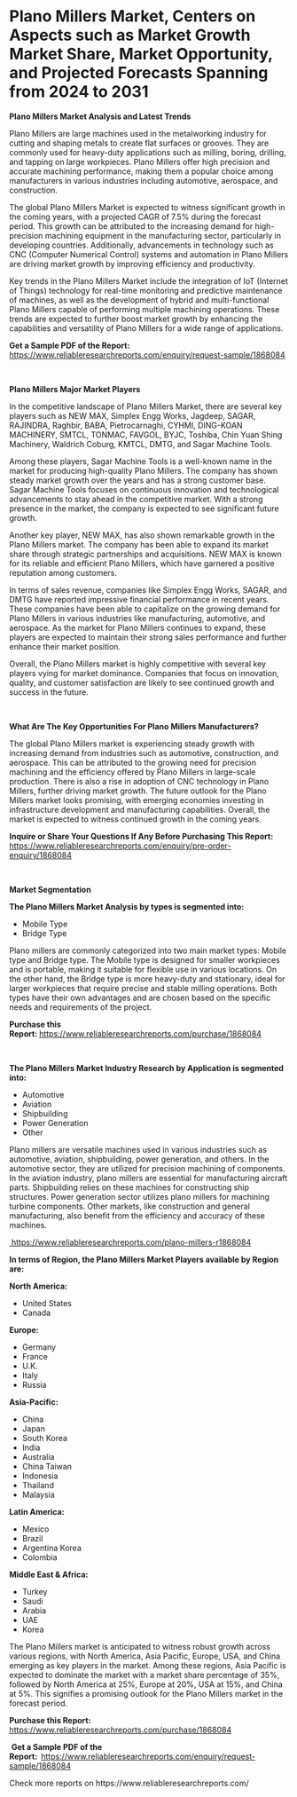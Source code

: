 <p><h1>Plano Millers Market, Centers on Aspects such as Market Growth Market Share, Market Opportunity, and Projected Forecasts Spanning from 2024 to 2031</h1></p><p><strong>Plano Millers Market Analysis and Latest Trends</strong></p>
<p><p>Plano Millers are large machines used in the metalworking industry for cutting and shaping metals to create flat surfaces or grooves. They are commonly used for heavy-duty applications such as milling, boring, drilling, and tapping on large workpieces. Plano Millers offer high precision and accurate machining performance, making them a popular choice among manufacturers in various industries including automotive, aerospace, and construction.</p><p>The global Plano Millers Market is expected to witness significant growth in the coming years, with a projected CAGR of 7.5% during the forecast period. This growth can be attributed to the increasing demand for high-precision machining equipment in the manufacturing sector, particularly in developing countries. Additionally, advancements in technology such as CNC (Computer Numerical Control) systems and automation in Plano Millers are driving market growth by improving efficiency and productivity.</p><p>Key trends in the Plano Millers Market include the integration of IoT (Internet of Things) technology for real-time monitoring and predictive maintenance of machines, as well as the development of hybrid and multi-functional Plano Millers capable of performing multiple machining operations. These trends are expected to further boost market growth by enhancing the capabilities and versatility of Plano Millers for a wide range of applications.</p></p>
<p><strong>Get a Sample PDF of the Report:&nbsp;</strong> <a href="https://www.reliableresearchreports.com/enquiry/request-sample/1868084">https://www.reliableresearchreports.com/enquiry/request-sample/1868084</a></p>
<p>&nbsp;</p>
<p><strong>Plano Millers Major Market Players</strong></p>
<p><p>In the competitive landscape of Plano Millers Market, there are several key players such as NEW MAX, Simplex Engg Works, Jagdeep, SAGAR, RAJINDRA, Raghbir, BABA, Pietrocarnaghi, CYHMI, DING-KOAN MACHINERY, SMTCL, TONMAC, FAVGOL, BYJC, Toshiba, Chin Yuan Shing Machinery, Waldrich Coburg, KMTCL, DMTG, and Sagar Machine Tools. </p><p>Among these players, Sagar Machine Tools is a well-known name in the market for producing high-quality Plano Millers. The company has shown steady market growth over the years and has a strong customer base. Sagar Machine Tools focuses on continuous innovation and technological advancements to stay ahead in the competitive market. With a strong presence in the market, the company is expected to see significant future growth.</p><p>Another key player, NEW MAX, has also shown remarkable growth in the Plano Millers market. The company has been able to expand its market share through strategic partnerships and acquisitions. NEW MAX is known for its reliable and efficient Plano Millers, which have garnered a positive reputation among customers.</p><p>In terms of sales revenue, companies like Simplex Engg Works, SAGAR, and DMTG have reported impressive financial performance in recent years. These companies have been able to capitalize on the growing demand for Plano Millers in various industries like manufacturing, automotive, and aerospace. As the market for Plano Millers continues to expand, these players are expected to maintain their strong sales performance and further enhance their market position. </p><p>Overall, the Plano Millers market is highly competitive with several key players vying for market dominance. Companies that focus on innovation, quality, and customer satisfaction are likely to see continued growth and success in the future.</p></p>
<p>&nbsp;</p>
<p><strong>What Are The Key Opportunities For Plano Millers Manufacturers?</strong></p>
<p><p>The global Plano Millers market is experiencing steady growth with increasing demand from industries such as automotive, construction, and aerospace. This can be attributed to the growing need for precision machining and the efficiency offered by Plano Millers in large-scale production. There is also a rise in adoption of CNC technology in Plano Millers, further driving market growth. The future outlook for the Plano Millers market looks promising, with emerging economies investing in infrastructure development and manufacturing capabilities. Overall, the market is expected to witness continued growth in the coming years.</p></p>
<p><strong>Inquire or Share Your Questions If Any Before Purchasing This Report:</strong> <a href="https://www.reliableresearchreports.com/enquiry/pre-order-enquiry/1868084">https://www.reliableresearchreports.com/enquiry/pre-order-enquiry/1868084</a></p>
<p>&nbsp;</p>
<p><strong>Market Segmentation</strong></p>
<p><strong>The Plano Millers Market Analysis by types is segmented into:</strong></p>
<p><ul><li>Mobile Type</li><li>Bridge Type</li></ul></p>
<p><p>Plano millers are commonly categorized into two main market types: Mobile type and Bridge type. The Mobile type is designed for smaller workpieces and is portable, making it suitable for flexible use in various locations. On the other hand, the Bridge type is more heavy-duty and stationary, ideal for larger workpieces that require precise and stable milling operations. Both types have their own advantages and are chosen based on the specific needs and requirements of the project.</p></p>
<p><strong>Purchase this Report:&nbsp;</strong><a href="https://www.reliableresearchreports.com/purchase/1868084">https://www.reliableresearchreports.com/purchase/1868084</a></p>
<p>&nbsp;</p>
<p><strong>The Plano Millers Market Industry Research by Application is segmented into:</strong></p>
<p><ul><li>Automotive</li><li>Aviation</li><li>Shipbuilding</li><li>Power Generation</li><li>Other</li></ul></p>
<p><p>Plano millers are versatile machines used in various industries such as automotive, aviation, shipbuilding, power generation, and others. In the automotive sector, they are utilized for precision machining of components. In the aviation industry, plano millers are essential for manufacturing aircraft parts. Shipbuilding relies on these machines for constructing ship structures. Power generation sector utilizes plano millers for machining turbine components. Other markets, like construction and general manufacturing, also benefit from the efficiency and accuracy of these machines.</p></p>
<p><a href="https://www.reliableresearchreports.com/plano-millers-r1868084">&nbsp;https://www.reliableresearchreports.com/plano-millers-r1868084</a></p>
<p><strong>In terms of Region, the Plano Millers Market Players available by Region are:</strong></p>
<p>
    <p> <strong> North America: </strong>
        <ul>
            <li>United States</li>
            <li>Canada</li>
        </ul>
        </p> 
    <p> <strong> Europe: </strong>
        <ul>
            <li>Germany</li>
            <li>France</li>
            <li>U.K.</li>
            <li>Italy</li>
            <li>Russia</li>
        </ul>
        </p> 
    <p> <strong> Asia-Pacific: </strong>
        <ul>
            <li>China</li>
            <li>Japan</li>
            <li>South Korea</li>
            <li>India</li>
            <li>Australia</li>
            <li>China Taiwan</li>
            <li>Indonesia</li>
            <li>Thailand</li>
            <li>Malaysia</li>
        </ul>
        </p> 
    <p> <strong> Latin America: </strong>
        <ul>
            <li>Mexico</li>
            <li>Brazil</li>
            <li>Argentina Korea</li>
            <li>Colombia</li>
        </ul>
        </p> 
    <p> <strong> Middle East & Africa: </strong>
        <ul>
            <li>Turkey</li>
            <li>Saudi</li>
            <li>Arabia</li>
            <li>UAE</li>
            <li>Korea</li>
        </ul>
    </p>
    </p>
<p><p>The Plano Millers market is anticipated to witness robust growth across various regions, with North America, Asia Pacific, Europe, USA, and China emerging as key players in the market. Among these regions, Asia Pacific is expected to dominate the market with a market share percentage of 35%, followed by North America at 25%, Europe at 20%, USA at 15%, and China at 5%. This signifies a promising outlook for the Plano Millers market in the forecast period.</p></p>
<p><strong>Purchase this Report: </strong><a href="https://www.reliableresearchreports.com/purchase/1868084">https://www.reliableresearchreports.com/purchase/1868084</a></p>
<p>&nbsp;<strong>Get a Sample PDF of the Report:&nbsp;&nbsp;</strong><a href="https://www.reliableresearchreports.com/enquiry/request-sample/1868084">https://www.reliableresearchreports.com/enquiry/request-sample/1868084</a></p>
<p><strong></strong></p>
<p>Check more reports on https://www.reliableresearchreports.com/</p>